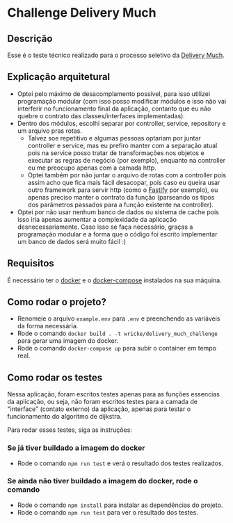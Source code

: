 # Challenge Delivery Much

## Descrição
Esse é o teste técnico realizado para o processo seletivo da [Delivery Much](https://www.deliverymuch.com.br/).

## Explicação arquitetural
* Optei pelo máximo de desacomplamento possível, para isso utilizei programação modular (com isso posso modificar módulos e isso não vai interferir no funcionamento final da aplicação, contanto que eu não quebre o contrato das classes/interfaces implementadas).
* Dentro dos módulos, escolhi separar por controller, service, repository e um arquivo pras rotas.
  * Talvez soe repetitivo e algumas pessoas optariam por juntar controller e service, mas eu prefiro manter com a separação atual pois na service posso tratar de transformações nos objetos e executar as regras de negócio (por exemplo), enquanto na controller eu me preocupo apenas com a camada http.
  * Optei também por não juntar o arquivo de rotas com a controller pois assim acho que fica mais fácil desacopar, pois caso eu queira usar outro framework para servir http (como o [Fastify](https://www.fastify.io/) por exemplo), eu apenas preciso manter o contrato da função (parseando os tipos dos parâmetros passados para a função existente na controller).
* Optei por não usar nenhum banco de dados ou sistema de cache pois isso iria apenas aumentar a complexidade da aplicação desnecessariamente. Caso isso se faça necessário, graças a programação modular e a forma que o código foi escrito implementar um banco de dados será muito fácil :)

## Requisitos
É necessário ter o [docker](https://docs.docker.com/get-docker/) e o [docker-compose](https://docs.docker.com/compose/install/) instalados na sua máquina.

## Como rodar o projeto?
* Renomeie o arquivo `example.env` para `.env` e preenchendo as variáveis da forma necessária.
* Rode o comando `docker build . -t wricke/delivery_much_challenge` para gerar uma imagem do docker.
* Rode o comando `docker-compose up` para subir o container em tempo real.

## Como rodar os testes
Nessa aplicação, foram escritos testes apenas para as funções essencias da aplicação, ou seja, não foram escritos testes para a camada de "interface" (contato externo) da aplicação, apenas para testar o funcionamento do algoritmo de dijkstra.

Para rodar esses testes, siga as instruções:
### Se já tiver buildado a imagem do docker
* Rode o comando `npm run test` e verá o resultado dos testes realizados.

### Se ainda não tiver buildado a imagem do docker, rode o comando
* Rode o comando `npm install` para instalar as dependências do projeto.
* Rode o comando `npm run test` para ver o resultado dos testes.
